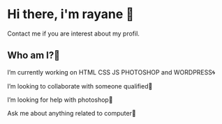 # Hi there, i'm rayane 👋

<!--
**bouw-rara1999/bouw-rara1999** is a ✨ _special_ ✨ repository because its `README.md` (this file) appears on your GitHub profile.

Here are some ideas to get you started:

- 🔭 I’m currently working on ... html css js photoshop and wordpress
- 🌱 I’m currently learning ... progammation
- 👯 I’m looking to collaborate on ... 
- 🤔 I’m looking for help with ...
- 💬 Ask me about ... beginner in developement 
- 📫 send me a message
- ⚡ i love languages 
-->

Contact me if you are interest about my profil. 


## Who am I?🌟

<p>I’m currently working on HTML CSS JS PHOTOSHOP and WORDPRESS🌀<p>
<p> I’m looking to collaborate with someone qualified🤩<p>
<p>I’m looking for help with photoshop🤬<p>
<p>Ask me about anything related to computer🦋<p>
